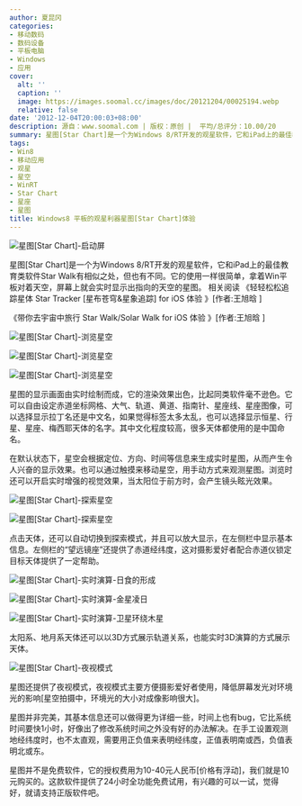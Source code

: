 ```yaml
---
author: 夏昆冈
categories:
- 移动数码
- 数码设备
- 平板电脑
- Windows
- 应用
cover:
  alt: ''
  caption: ''
  image: https://images.soomal.cc/images/doc/20121204/00025194.webp
  relative: false
date: '2012-12-04T20:00:03+08:00'
description: 源自：www.soomal.com | 版权：原创 |  平均/总评分：10.00/20
summary: 星图[Star Chart]是一个为Windows 8/RT开发的观星软件，它和iPad上的最佳教育类软件Star Walk有相似之处，但也有不同。它的使用一样很简单，拿着Win平板对着天空，屏幕上就会实时显示出指向的天空的星图。星图的显示画面由实时绘制而成，它的渲染效果出色，比起同类软件毫不逊色。
tags:
- Win8
- 移动应用
- 观星
- 星空
- WinRT
- Star Chart
- 星座
- 星图
title: Windows8 平板的观星利器星图[Star Chart]体验
---
```


![星图[Star Chart]-启动屏](https://images.soomal.cc/images/doc/20121204/00025184.webp)



星图[Star Chart]是一个为Windows 8/RT开发的观星软件，它和iPad上的最佳教育类软件Star Walk有相似之处，但也有不同。它的使用一样很简单，拿着Win平板对着天空，屏幕上就会实时显示出指向的天空的星图。
相关阅读
《轻轻松松追踪星体 Star Tracker [星布苍穹&星象追踪] for iOS 体验 》[作者:王旭晗 ]

《带你去宇宙中旅行 Star Walk/Solar Walk for iOS 体验 》[作者:王旭晗 ]


![星图[Star Chart]-浏览星空](https://images.soomal.cc/images/doc/20121204/00025185.webp)




![星图[Star Chart]-浏览星空](https://images.soomal.cc/images/doc/20121204/00025186.webp)




![星图[Star Chart]-浏览星空](https://images.soomal.cc/images/doc/20121204/00025187.webp)




星图的显示画面由实时绘制而成，它的渲染效果出色，比起同类软件毫不逊色。它可以自由设定赤道坐标网格、大气、轨道、黄道、指南针、星座线、星座图像，可以选择显示拉丁名还是中文名，如果觉得标签太多太乱，也可以选择显示恒星、行星、星座、梅西耶天体的名字。其中文化程度较高，很多天体都使用的是中国命名。

在默认状态下，星空会根据定位、方向、时间等信息来生成实时星图，从而产生令人兴奋的显示效果。也可以通过触摸来移动星空，用手动方式来观测星图。浏览时还可以开启实时增强的视觉效果，当太阳位于前方时，会产生镜头眩光效果。


![星图[Star Chart]-探索星空](https://images.soomal.cc/images/doc/20121204/00025188.webp)




![星图[Star Chart]-探索星空](https://images.soomal.cc/images/doc/20121204/00025189.webp)




点击天体，还可以自动切换到探索模式，并且可以放大显示，在左侧栏中显示基本信息。左侧栏的“望远镜座”还提供了赤道经纬度，这对摄影爱好者配合赤道仪锁定目标天体提供了一定帮助。

![星图[Star Chart]-实时演算-日食的形成](https://images.soomal.cc/images/doc/20121204/00025190.webp)




![星图[Star Chart]-实时演算-金星凌日](https://images.soomal.cc/images/doc/20121204/00025191.webp)




![星图[Star Chart]-实时演算-卫星环绕木星](https://images.soomal.cc/images/doc/20121204/00025192.webp)




太阳系、地月系天体还可以以3D方式展示轨道关系，也能实时3D演算的方式展示天体。

![星图[Star Chart]-夜视模式](https://images.soomal.cc/images/doc/20121204/00025193.webp)




星图还提供了夜视模式，夜视模式主要方便摄影爱好者使用，降低屏幕发光对环境光的影响[星空拍摄中，环境光的大小对成像影响很大]。

星图并非完美，其基本信息还可以做得更为详细一些，时间上也有bug，它比系统时间要快1小时，好像出了修改系统时间之外没有好的办法解决。在手工设置观测地经纬度时，也不太直观，需要用正负值来表明经纬度，正值表明南或西，负值表明北或东。

星图并不是免费软件，它的授权费用为10-40元人民币[价格有浮动]，我们就是10元购买的。这款软件提供了24小时全功能免费试用，有兴趣的可以一试，觉得好，就请支持正版软件吧。